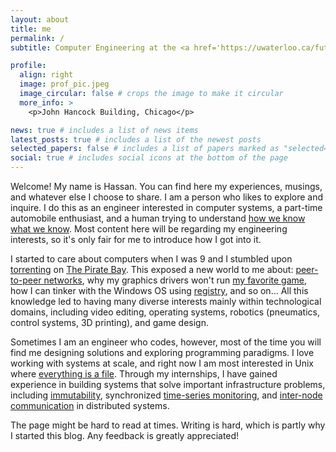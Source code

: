```yaml
---
layout: about
title: me
permalink: /
subtitle: Computer Engineering at the <a href='https://uwaterloo.ca/future-students/programs/computer-engineering'>University of Waterloo</a>.

profile:
  align: right
  image: prof_pic.jpeg
  image_circular: false # crops the image to make it circular
  more_info: >
    <p>John Hancock Building, Chicago</p>

news: true # includes a list of news items
latest_posts: true # includes a list of the newest posts
selected_papers: false # includes a list of papers marked as "selected={true}"
social: true # includes social icons at the bottom of the page
---
```


Welcome! My name is Hassan. You can find here my experiences, musings, and whatever else I choose to share. I am a person who likes to explore and inquire. I do this as an engineer interested in computer systems, a part-time automobile enthusiast, and a human trying to understand [how we know what we know](https://en.wikipedia.org/wiki/Epistemology). Most content here will be regarding my engineering interests, so it's only fair for me to introduce how I got into it.

I started to care about computers when I was 9 and I stumbled upon [torrenting](https://en.wikipedia.org/wiki/BitTorrent) on <a href='https://en.wikipedia.org/wiki/The_Pirate_Bay'>The Pirate Bay</a>. This exposed a new world to me about: <a href='https://en.wikipedia.org/wiki/Peer-to-peer'>peer-to-peer networks</a>, why my graphics drivers won't run <a href='https://en.wikipedia.org/wiki/Grand_Theft_Auto:_San_Andreas'>my favorite game</a>, how I can tinker with the Windows OS using <a href='https://en.wikipedia.org/wiki/Windows_Registry>'>registry</a>, and so on... All this knowledge led to having many diverse interests mainly within technological domains, including video editing, operating systems, robotics (pneumatics, control systems, 3D printing), and game design.

Sometimes I am an engineer who codes, however, most of the time you will find me designing solutions and exploring programming paradigms. I love working with systems at scale, and right now I am most interested in Unix where [everything is a file](https://en.wikipedia.org/wiki/Everything_is_a_file). Through my internships, I have gained experience in building systems that solve important infrastructure problems, including [immutability](https://glossary.cncf.io/immutable-infrastructure/), synchronized [time-series monitoring](https://sre.google/sre-book/monitoring-distributed-systems/), and [inter-node communication](https://levelup.gitconnected.com/patterns-of-inter-node-communication-in-distributed-systems-da76f33796ea) in distributed systems.

The page might be hard to read at times. Writing is hard, which is partly why I started this blog. Any feedback is greatly appreciated!
